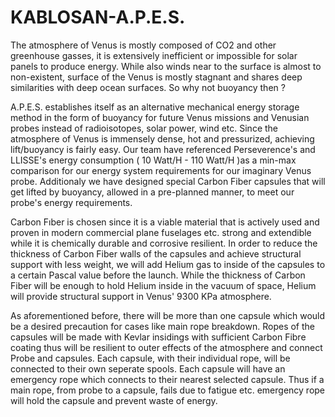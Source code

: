 # KABLOSAN-A.P.E.S.

The atmosphere of Venus is mostly composed of CO2 and other greenhouse gasses, it is extensively inefficient or impossible for solar panels to produce energy. While also winds near to the surface is almost to non-existent, surface of the Venus is mostly stagnant and shares deep similarities with deep ocean surfaces. So why not buoyancy then ?

A.P.E.S. establishes itself as an alternative mechanical energy storage method in the form of buoyancy for future Venus missions and Venusian probes instead of radioisotopes, solar power, wind etc. Since the atmosphere of Venus is immensely dense, hot and pressurized, achieving lift/buoyancy is fairly easy. Our team have referenced Perseverence's and LLISSE's energy consumption ( 10 Watt/H - 110 Watt/H )as a min-max comparison for our energy system requirements for our imaginary Venus probe. Additionaly we have designed special Carbon Fiber capsules that will get lifted by buoyancy, allowed in a pre-planned manner, to meet our probe's energy requirements.

Carbon Fıber is chosen since it is a viable material that is actively used and proven in modern commercial plane fuselages etc. strong and extendible while it is chemically durable and corrosive resilient. In order to reduce the thickness of Carbon Fiber walls of the capsules and achieve structural support with less weight, we will add Helium gas to inside of the capsules to a certain Pascal value before the launch. While the thickness of Carbon Fiber will be enough to hold Helium inside in the vacuum of space, Helium will provide structural support in Venus' 9300 KPa atmosphere.

As aforementioned before, there will be more than one capsule which would be a desired precaution for cases like main rope breakdown. Ropes of the capsules will be made with Kevlar insidings with sufficient Carbon Fibre  coating thus will be resilient to outer effects of the atmosphere and connect Probe and capsules. Each capsule, with their individual rope, will be connected to their own seperate spools.  Each capsule will have an emergency rope which connects to their nearest selected capsule. Thus if a main rope, from probe to a capsule, fails due to fatigue etc. emergency rope will hold the capsule and prevent waste of energy.
